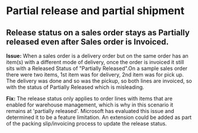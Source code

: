 ﻿# Partial release and partial shipment

## Release status on a sales order stays as Partially released even after Sales order is Invoiced.

**Issue:** When a sales order is a delivery order but on the same order has an item(s) with a different mode of delivery, once the order is invoiced it still sits with a Released Status of "Partially Released".On a sample sales order there were two items, 1st item was for delivery, 2nd item was for pick up. The delivery was done and so was the pickup, so both lines are invoiced, so with the status of Partially Released which is misleading.

**Fix:** The release status only applies to order lines with items that are enabled for warehouse management, which is why in this scenario it remains at 'partially released'. Microsoft has evaluated this issue and determined it to be a feature limitation. An extension could be added as part of the packing slip/invoicing process to update the release status.
